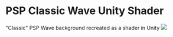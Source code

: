 # PSP Classic Wave Unity Shader
 "Classic" PSP Wave background recreated as a shader in Unity
 ![](pspwave_shader_demo.webp)
